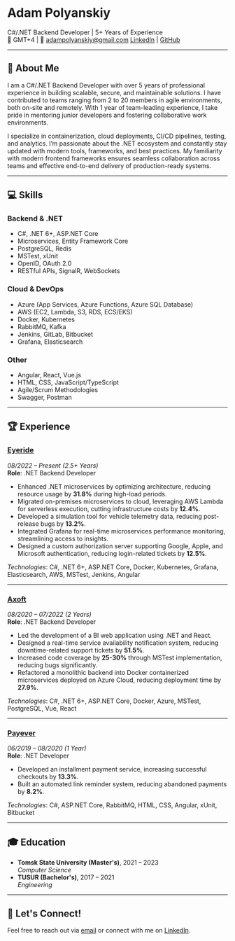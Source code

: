 # Adam Polyanskiy

C#/.NET Backend Developer | 5+ Years of Experience  
📍 GMT+4 | 📧 [adampolyanskiy@gmail.com](mailto:adampolyanskiy@gmail.com)
[LinkedIn](www.linkedin.com/in/adampolyanskiy) | [GitHub](https://github.com/adampolyanskiy)

---

## 👋 About Me

I am a C#/.NET Backend Developer with over 5 years of professional experience in building scalable, secure, and maintainable solutions. I have contributed to teams ranging from 2 to 20 members in agile environments, both on-site and remotely. With 1 year of team-leading experience, I take pride in mentoring junior developers and fostering collaborative work environments.

I specialize in containerization, cloud deployments, CI/CD pipelines, testing, and analytics. I’m passionate about the .NET ecosystem and constantly stay updated with modern tools, frameworks, and best practices. My familiarity with modern frontend frameworks ensures seamless collaboration across teams and effective end-to-end delivery of production-ready systems.

---

## 💻 Skills

### Backend & .NET
- C#, .NET 6+, ASP.NET Core
- Microservices, Entity Framework Core
- PostgreSQL, Redis
- MSTest, xUnit
- OpenID, OAuth 2.0
- RESTful APIs, SignalR, WebSockets

### Cloud & DevOps
- Azure (App Services, Azure Functions, Azure SQL Database)
- AWS (EC2, Lambda, S3, RDS, ECS/EKS)
- Docker, Kubernetes
- RabbitMQ, Kafka
- Jenkins, GitLab, Bitbucket
- Grafana, Elasticsearch

### Other
- Angular, React, Vue.js
- HTML, CSS, JavaScript/TypeScript
- Agile/Scrum Methodologies
- Swagger, Postman

---

## 🏆 Experience

### **[Eyeride](https://www.eyerideonline.com)**  
_08/2022 – Present (2.5+ Years)_  
**Role**: .NET Backend Developer  

- Enhanced .NET microservices by optimizing architecture, reducing resource usage by **31.8%** during high-load periods.
- Migrated on-premises microservices to cloud, leveraging AWS Lambda for serverless execution, cutting infrastructure costs by **12.4%**.
- Developed a simulation tool for vehicle telemetry data, reducing post-release bugs by **13.2%**.
- Integrated Grafana for real-time microservices performance monitoring, streamlining access to insights.
- Designed a custom authorization server supporting Google, Apple, and Microsoft authentication, reducing login-related tickets by **12.5%**.

_Technologies_: C#, .NET 6+, ASP.NET Core, Docker, Kubernetes, Grafana, Elasticsearch, AWS, MSTest, Jenkins, Angular

---

### **[Axoft](https://www.axoft.ru)**  
_08/2020 – 07/2022 (2 Years)_  
**Role**: .NET Backend Developer  

- Led the development of a BI web application using .NET and React.
- Designed a real-time service availability notification system, reducing downtime-related support tickets by **51.5%**.
- Increased code coverage by **25-30%** through MSTest implementation, reducing bugs significantly.
- Refactored a monolithic backend into Docker containerized microservices deployed on Azure Cloud, reducing deployment time by **27.9%**.

_Technologies_: C#, .NET 6+, ASP.NET Core, Docker, Azure, MSTest, PostgreSQL, Vue, React

---

### **[Payever](https://www.getpayever.com)**  
_06/2019 – 08/2020 (1 Year)_  
**Role**: .NET Developer  

- Developed an installment payment service, increasing successful checkouts by **13.3%**.
- Built an automated link reminder system, reducing abandoned payments by **8.2%**.

_Technologies_: C#, ASP.NET Core, RabbitMQ, HTML, CSS, Angular, xUnit, Bitbucket

---

## 🎓 Education

- **Tomsk State University (Master's)**, 2021 – 2023  
  _Computer Science_
- **TUSUR (Bachelor's)**, 2017 – 2021  
  _Engineering_

---

## 🔗 Let's Connect!

Feel free to reach out via [email](mailto:adampolyanskiy@gmail.com) or connect with me on [LinkedIn](www.linkedin.com/in/adampolyanskiy).
